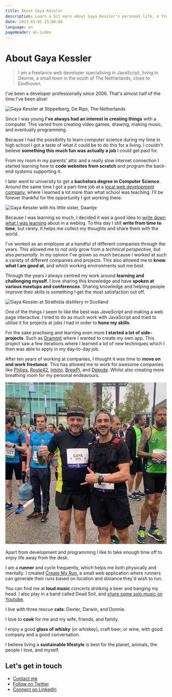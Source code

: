 ```yaml
---
title: About Gaya Kessler
description: Learn a bit more about Gaya Kessler's personal life, a freelance web developer.
date: 2023-01-01 15:00:00
language: en
pageHeader: en-index
---
```


# About Gaya Kessler

> I am a freelance web developer specialising in JavaScript, living in Deurne, a small town in the south of The Netherlands, close to Eindhoven.

I've been a developer professionally since 2006. That's almost half of the time I've been alive!

<picture class="picture picture--fullwidth">
    <img src="./gaya-de-rips-stippelberg.jpg" alt="Gaya Kessler at Stippelberg, De Rips, The Netherlands" />
</picture>

Since I was young **I've always had an interest in creating things** with a computer. This varied from creating video games, drawing, making music, and eventually programming.

Because I had the possibility to learn computer science during my time in high school I got a taste of what it could be to do this for a living. I couldn't believe **something this much fun was actually a job** I could get paid for. 

From my room in my parents' attic and a really slow internet connection I started learning how to **code websites from scratch** and program the back-end systems supporting it.

I later went to university to get a **bachelors degree in Computer Science**. Around the same time I got a part-time job at a [local web development company](https://cybox.nl), where I learned a lot more than what school was teaching. I'll be forever thankful for the opportunity I got working there.

<picture class="picture picture--daantje">
    <img src="./gaya-daantje.jpg" alt="Gaya Kessler with his little sister, Daantje" />
</picture>

Because I was learning so much, I decided it was a good idea to [write down what I was learning](https://gaya.pizza) about in a weblog. To this day I still **write from time to time**, but rarely. It helps me collect my thoughts and share them with the world.

I've worked as an employee at a handful of different companies through the years. This allowed me to _not only_ grow from a _technical perspective_, but also _personally_. In my opinion I've grown so much because I worked at such a variety of different companies and projects. This also allowed me to **know what I am good at**, and which working environments suit me best. 

Through the years I always centred my work around **learning and challenging myself**. I love sharing this knowledge and have **spoken at various meetups and conferences**. Sharing knowledge and helping people improve their skills is something I get the most satisfaction out off.

<picture class="picture picture--whisky">
    <img src="./gaya-strathisla.jpg" alt="Gaya Kessler at Strathisla distillery in Scotland" />
</picture>

One of the things I seem to like the best was _JavaScript_ and making a web page interactive. I tried to do as much work with JavaScript and tried to utilise it for projects at jobs I had in order to **hone my skills**.

For the sake practising and learning even more **I started a lot of side-projects**. Such as [Drammit](https://dramm.it) where I wanted to create my own app. This project saw a few iterations where I learned a lot of new techniques which I then was able to apply in my day-to-day job.

After ten years of working at companies, I thought it was time to **move on and work freelance**. This has allowed me to work for awesome companies like [Philips](https://philips.com), [Route42](https://route42.nl), [Intoto](https://intoto.io), [BrewPi](https://brewpi.com), and [Dekode](https://dekode.no). Whilst also creating more breathing room for my personal endeavours.

<picture class="picture picture--marathon">
    <img src="./gaya-marathon-eindhoven.jpg" alt="Gaya Kessler at Eindhoven marathon" />
</picture>

Apart from development and programming I like to take enough time off to enjoy life away from the desk.

I am a **runner** and cycle frequently, which helps me both physically and mentally. I created [Create My Run](https://createmy.run), a small web application where runners can generate their runs based on location and distance they'd wish to run.

You can find me at **loud music** concerts drinking a beer and banging my head. I also play in a band called Dead Soil, and [share some solo music on Youtube](https://www.youtube.com/channel/UChnJcc3EMvjjzx_yc0nUuSA).

I live with three rescue **cats**: Dexter, Darwin, and Donnie.

I love to **cook** for me and my wife, friends, and family. 

I enjoy a good **glass of whisky** (or whiskey), craft beer, or wine, with good company and a good conversation. 

I believe living a **sustainable lifestyle** is best for the planet, animals, the people I love, and myself.

## Let's get in touch

<ul class="find-online">
    <li>
        <a class="find-me find-me--mail" href="#contact">
            Contact me
        </a>
    </li>
    <li>
        <a class="find-me find-me--twitter" href="https://twitter.com/GayaKessler">
            Follow on Twitter
        </a>
    </li>
    <li>
        <a class="find-me find-me--linkedin" href="https://www.linkedin.com/in/gaya-kessler/">
            Connect on LinkedIn
        </a>
    </li>
</ul>
